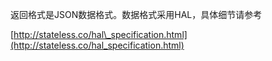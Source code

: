 返回格式是JSON数据格式。数据格式采用HAL，具体细节请参考

[http://stateless.co/hal\_specification.html](http://stateless.co/hal_specification.html)

